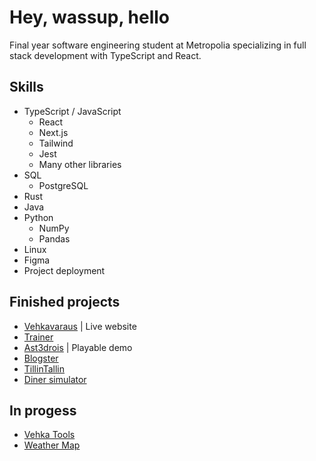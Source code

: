 # Hey, wassup, hello

Final year software engineering student at Metropolia specializing in full stack development with TypeScript and React.<br>

## Skills

- TypeScript / JavaScript
  - React
  - Next.js
  - Tailwind
  - Jest
  - Many other libraries
- SQL
  - PostgreSQL
- Rust
- Java
- Python
  - NumPy
  - Pandas
- Linux
- Figma
- Project deployment

## Finished projects

- [Vehkavaraus](https://www.vehkavaraus.fi/) | Live website
- [Trainer](https://github.com/joovil/Trainer)
- [Ast3drois](https://tenguknight.itch.io/ast3drois) | Playable demo
- [Blogster](https://github.com/joovil/Blogster)
- [TillinTallin](https://github.com/joovil/TillinTallin)
- [Diner simulator](https://github.com/joovil/SimulaatioProjekti)

## In progess
 
- [Vehka Tools](https://github.com/joovil/vehka-tools)
- [Weather Map](https://github.com/joovil/weather-map)



